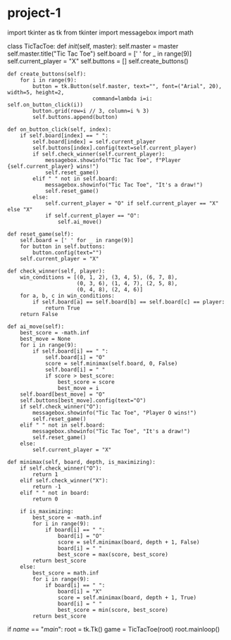 # project-1
import tkinter as tk
from tkinter import messagebox
import math

class TicTacToe:
    def _init_(self, master):
        self.master = master
        self.master.title("Tic Tac Toe")
        self.board = [' ' for _ in range(9)]
        self.current_player = "X"
        self.buttons = []
        self.create_buttons()
    
    def create_buttons(self):
        for i in range(9):
            button = tk.Button(self.master, text="", font=("Arial", 20), width=5, height=2,
                               command=lambda i=i: self.on_button_click(i))
            button.grid(row=i // 3, column=i % 3)
            self.buttons.append(button)
    
    def on_button_click(self, index):
        if self.board[index] == " ":
            self.board[index] = self.current_player
            self.buttons[index].config(text=self.current_player)
            if self.check_winner(self.current_player):
                messagebox.showinfo("Tic Tac Toe", f"Player {self.current_player} wins!")
                self.reset_game()
            elif " " not in self.board:
                messagebox.showinfo("Tic Tac Toe", "It's a draw!")
                self.reset_game()
            else:
                self.current_player = "O" if self.current_player == "X" else "X"
                if self.current_player == "O":
                    self.ai_move()
    
    def reset_game(self):
        self.board = [' ' for _ in range(9)]
        for button in self.buttons:
            button.config(text="")
        self.current_player = "X"
    
    def check_winner(self, player):
        win_conditions = [(0, 1, 2), (3, 4, 5), (6, 7, 8), 
                          (0, 3, 6), (1, 4, 7), (2, 5, 8), 
                          (0, 4, 8), (2, 4, 6)]
        for a, b, c in win_conditions:
            if self.board[a] == self.board[b] == self.board[c] == player:
                return True
        return False
    
    def ai_move(self):
        best_score = -math.inf
        best_move = None
        for i in range(9):
            if self.board[i] == " ":
                self.board[i] = "O"
                score = self.minimax(self.board, 0, False)
                self.board[i] = " "
                if score > best_score:
                    best_score = score
                    best_move = i
        self.board[best_move] = "O"
        self.buttons[best_move].config(text="O")
        if self.check_winner("O"):
            messagebox.showinfo("Tic Tac Toe", "Player O wins!")
            self.reset_game()
        elif " " not in self.board:
            messagebox.showinfo("Tic Tac Toe", "It's a draw!")
            self.reset_game()
        else:
            self.current_player = "X"
    
    def minimax(self, board, depth, is_maximizing):
        if self.check_winner("O"):
            return 1
        elif self.check_winner("X"):
            return -1
        elif " " not in board:
            return 0
        
        if is_maximizing:
            best_score = -math.inf
            for i in range(9):
                if board[i] == " ":
                    board[i] = "O"
                    score = self.minimax(board, depth + 1, False)
                    board[i] = " "
                    best_score = max(score, best_score)
            return best_score
        else:
            best_score = math.inf
            for i in range(9):
                if board[i] == " ":
                    board[i] = "X"
                    score = self.minimax(board, depth + 1, True)
                    board[i] = " "
                    best_score = min(score, best_score)
            return best_score

if _name_ == "_main_":
    root = tk.Tk()
    game = TicTacToe(root)
    root.mainloop()
